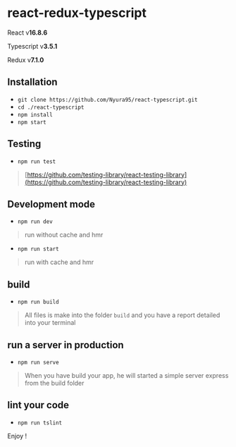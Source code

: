 # react-redux-typescript

React v**16.8.6**

Typescript v**3.5.1**

Redux v**7.1.0**

## Installation

- `git clone https://github.com/Nyura95/react-typescript.git`
- `cd ./react-typescript`
- `npm install`
- `npm start`

## Testing

- `npm run test`

> [https://github.com/testing-library/react-testing-library](https://github.com/testing-library/react-testing-library)

## Development mode

- `npm run dev`

> run without cache and hmr

- `npm run start`

> run with cache and hmr

## build

- `npm run build`

> All files is make into the folder `build` and you have a report detailed into your terminal

## run a server in production

- `npm run serve`

> When you have build your app, he will started a simple server express from the build folder

## lint your code

- `npm run tslint`

Enjoy !
